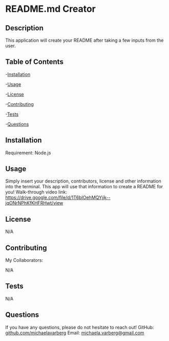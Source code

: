 
  # README.md Creator
  
  ## Description
  
This application will create your README after taking a few inputs from the user.

  ## Table of Contents
  
  -[Installation](#installation)   

  -[Usage](#usage) 

  -[License](#license)  

  -[Contributing](#contributing)   

  -[Tests](#tests)   

  -[Questions](#questions)  
  
  
  ## Installation
  
  Requirement: Node.js

  ## Usage
    
Simply insert your description, contributors, license and other information into the terminal. This app will use that information to create a README for you!
Walk-through video link:
https://drive.google.com/file/d/1T6bIOehMQYjjk--jqONrNPhKfKHFRHwt/view

  ## License
  
 N/A

  ## Contributing
  
  My Collaborators:

N/A

  ## Tests

N/A

  ## Questions

If you have any questions, please do not hesitate to reach out! 
GitHub: [github.com/michaelavarberg](https://github.com/michaelavarberg)
Email: [michaela.varberg@gmail.com](mailto:michaela.varberg@gmail.com)
